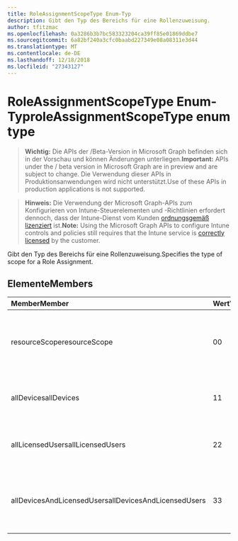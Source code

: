 ```yaml
---
title: RoleAssignmentScopeType Enum-Typ
description: Gibt den Typ des Bereichs für eine Rollenzuweisung.
author: tfitzmac
ms.openlocfilehash: 0a3286b3b7bc583323204ca39ff85e01869ddbe7
ms.sourcegitcommit: 6a82bf240a3cfc0baabd227349e08a08311e3d44
ms.translationtype: MT
ms.contentlocale: de-DE
ms.lasthandoff: 12/18/2018
ms.locfileid: "27343127"
---
```

# <a name="roleassignmentscopetype-enum-type"></a><span data-ttu-id="dbdc1-103">RoleAssignmentScopeType Enum-Typ</span><span class="sxs-lookup"><span data-stu-id="dbdc1-103">roleAssignmentScopeType enum type</span></span>

> <span data-ttu-id="dbdc1-104">**Wichtig:** Die APIs der /Beta-Version in Microsoft Graph befinden sich in der Vorschau und können Änderungen unterliegen.</span><span class="sxs-lookup"><span data-stu-id="dbdc1-104">**Important:** APIs under the / beta version in Microsoft Graph are in preview and are subject to change.</span></span> <span data-ttu-id="dbdc1-105">Die Verwendung dieser APIs in Produktionsanwendungen wird nicht unterstützt.</span><span class="sxs-lookup"><span data-stu-id="dbdc1-105">Use of these APIs in production applications is not supported.</span></span>

> <span data-ttu-id="dbdc1-106">**Hinweis:** Die Verwendung der Microsoft Graph-APIs zum Konfigurieren von Intune-Steuerelementen und -Richtlinien erfordert dennoch, dass der Intune-Dienst vom Kunden [ordnungsgemäß lizenziert](https://go.microsoft.com/fwlink/?linkid=839381) ist.</span><span class="sxs-lookup"><span data-stu-id="dbdc1-106">**Note:** Using the Microsoft Graph APIs to configure Intune controls and policies still requires that the Intune service is [correctly licensed](https://go.microsoft.com/fwlink/?linkid=839381) by the customer.</span></span>

<span data-ttu-id="dbdc1-107">Gibt den Typ des Bereichs für eine Rollenzuweisung.</span><span class="sxs-lookup"><span data-stu-id="dbdc1-107">Specifies the type of scope for a Role Assignment.</span></span>
## <a name="members"></a><span data-ttu-id="dbdc1-108">Elemente</span><span class="sxs-lookup"><span data-stu-id="dbdc1-108">Members</span></span>
|<span data-ttu-id="dbdc1-109">Member</span><span class="sxs-lookup"><span data-stu-id="dbdc1-109">Member</span></span>|<span data-ttu-id="dbdc1-110">Wert</span><span class="sxs-lookup"><span data-stu-id="dbdc1-110">Value</span></span>|<span data-ttu-id="dbdc1-111">Beschreibung</span><span class="sxs-lookup"><span data-stu-id="dbdc1-111">Description</span></span>|
|:---|:---|:---|
|<span data-ttu-id="dbdc1-112">resourceScope</span><span class="sxs-lookup"><span data-stu-id="dbdc1-112">resourceScope</span></span>|<span data-ttu-id="dbdc1-113">0</span><span class="sxs-lookup"><span data-stu-id="dbdc1-113">0</span></span>|<span data-ttu-id="dbdc1-114">Zuordnungen für den angegebenen ResourceScopes zulassen.</span><span class="sxs-lookup"><span data-stu-id="dbdc1-114">Allow assignments to the specified ResourceScopes.</span></span>|
|<span data-ttu-id="dbdc1-115">allDevices</span><span class="sxs-lookup"><span data-stu-id="dbdc1-115">allDevices</span></span>|<span data-ttu-id="dbdc1-116">1</span><span class="sxs-lookup"><span data-stu-id="dbdc1-116">1</span></span>|<span data-ttu-id="dbdc1-117">Zuordnungen für alle Intune Geräte zulassen</span><span class="sxs-lookup"><span data-stu-id="dbdc1-117">Allow assignments to all Intune devices.</span></span>|
|<span data-ttu-id="dbdc1-118">allLicensedUsers</span><span class="sxs-lookup"><span data-stu-id="dbdc1-118">allLicensedUsers</span></span>|<span data-ttu-id="dbdc1-119">2</span><span class="sxs-lookup"><span data-stu-id="dbdc1-119">2</span></span>|<span data-ttu-id="dbdc1-120">Zuordnungen für alle Intune lizenzierten Benutzer zulassen.</span><span class="sxs-lookup"><span data-stu-id="dbdc1-120">Allow assignments to all Intune licensed users.</span></span>|
|<span data-ttu-id="dbdc1-121">allDevicesAndLicensedUsers</span><span class="sxs-lookup"><span data-stu-id="dbdc1-121">allDevicesAndLicensedUsers</span></span>|<span data-ttu-id="dbdc1-122">3</span><span class="sxs-lookup"><span data-stu-id="dbdc1-122">3</span></span>|<span data-ttu-id="dbdc1-123">Zuordnungen für alle Intune Geräte und lizenzierte Benutzer zulassen.</span><span class="sxs-lookup"><span data-stu-id="dbdc1-123">Allow assignments to all Intune devices and licensed users.</span></span>|





